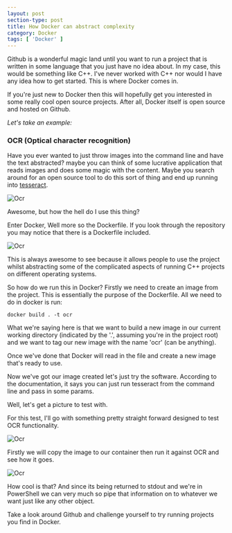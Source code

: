 ```yaml
---
layout: post
section-type: post
title: How Docker can abstract complexity
category: Docker
tags: [ 'Docker' ]
---
```


Github is a wonderful magic land until you want to run a project that is written in some language that you just have no idea about. In my case, this would be something like C++. I've never worked with C++ nor would I have any idea how to get started. This is where Docker comes in.

If you're just new to Docker then this will hopefully get you interested in some really cool open source projects. After all, Docker itself is open source and hosted on Github.

*Let's take an example:*

### OCR (Optical character recognition)

Have you ever wanted to just throw images into the command line and have the text abstracted? maybe you can think of some lucrative application that reads images and does some magic with the content. Maybe you search around for an open source tool to do this sort of thing and end up running into [tesseract](https://github.com/tesseract-ocr/tesseract).

![Ocr](https://bundyfx.github.io/bundyfx-blog/img/posts/2016-11-18-how-docker-can-abstract-complexity/1.png)

Awesome, but how the hell do I use this thing?

Enter Docker, Well more so the Dockerfile. If you look through the repository you may notice that there is a Dockerfile included.

![Ocr](https://bundyfx.github.io/bundyfx-blog/img/posts/2016-11-18-how-docker-can-abstract-complexity/2.png)

This is always awesome to see because it allows people to use the project whilst abstracting some of the complicated aspects of running C++ projects on different operating systems.

So how do we run this in Docker? Firstly we need to create an image from the project. This is essentially the purpose of the Dockerfile. All we need to do in docker is run:

`docker build . -t ocr`

What we're saying here is that we want to build a new image in our current working directory (indicated by the '.', assuming you're in the project root) and we want to tag our new image with the name 'ocr' (can be anything).

Once we've done that Docker will read in the file and create a new image that's ready to use.

Now we've got our image created let's just try the software. According to the documentation, it says you can just run tesseract from the command line and pass in some params.

Well, let's get a picture to test with.

For this test, I'll go with something pretty straight forward designed to test OCR functionality.

![Ocr](https://bundyfx.github.io/bundyfx-blog/img/posts/2016-11-18-how-docker-can-abstract-complexity/3.jpg)

Firstly we will copy the image to our container then run it against OCR and see how it goes.

![Ocr](https://bundyfx.github.io/bundyfx-blog/img/posts/2016-11-18-how-docker-can-abstract-complexity/4.png)

How cool is that? And since its being returned to stdout and we're in PowerShell we can very much so pipe that information on to whatever we want just like any other object.

Take a look around Github and challenge yourself to try running projects you find in Docker.
